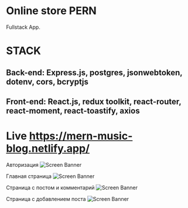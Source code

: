 # Online store PERN
Fullstack App. 
# STACK
## Back-end: Express.js, postgres, jsonwebtoken, dotenv, cors, bcryptjs

## Front-end: React.js, redux toolkit, react-router, react-moment, react-toastify, axios


# Live https://mern-music-blog.netlify.app/


Авторизация
![Screen Banner](cover/1.png)

Главная страница
![Screen Banner](cover/2.png)

Страница с постом и комментарий
![Screen Banner](cover/3.png)

Страница с добавлением поста
![Screen Banner](cover/4.png)
